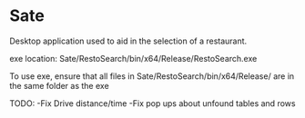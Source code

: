 # Sate
Desktop application used to aid in the selection of a restaurant.

exe location: Sate/RestoSearch/bin/x64/Release/RestoSearch.exe

To use exe, ensure that all files in Sate/RestoSearch/bin/x64/Release/ are in the same folder as the exe

TODO:
  -Fix Drive distance/time
      -Fix pop ups about unfound tables and rows
